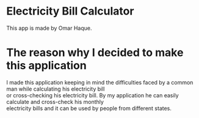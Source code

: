 # Electricity Bill Calculator
This app is made by Omar Haque.<br>

# The reason why I decided to make this application <br>
I made this application keeping in mind the difficulties faced by a common man while calculating his electricity bill<br>
or cross-checking his electricity bill. By my application he can easily calculate and cross-check his monthly<br>
electricity bills and it can be used by people from different states.